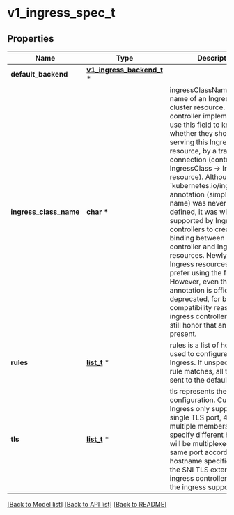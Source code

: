 # v1_ingress_spec_t

## Properties
Name | Type | Description | Notes
------------ | ------------- | ------------- | -------------
**default_backend** | [**v1_ingress_backend_t**](v1_ingress_backend.md) \* |  | [optional] 
**ingress_class_name** | **char \*** | ingressClassName is the name of an IngressClass cluster resource. Ingress controller implementations use this field to know whether they should be serving this Ingress resource, by a transitive connection (controller -&gt; IngressClass -&gt; Ingress resource). Although the &#x60;kubernetes.io/ingress.class&#x60; annotation (simple constant name) was never formally defined, it was widely supported by Ingress controllers to create a direct binding between Ingress controller and Ingress resources. Newly created Ingress resources should prefer using the field. However, even though the annotation is officially deprecated, for backwards compatibility reasons, ingress controllers should still honor that annotation if present. | [optional] 
**rules** | [**list_t**](v1_ingress_rule.md) \* | rules is a list of host rules used to configure the Ingress. If unspecified, or no rule matches, all traffic is sent to the default backend. | [optional] 
**tls** | [**list_t**](v1_ingress_tls.md) \* | tls represents the TLS configuration. Currently the Ingress only supports a single TLS port, 443. If multiple members of this list specify different hosts, they will be multiplexed on the same port according to the hostname specified through the SNI TLS extension, if the ingress controller fulfilling the ingress supports SNI. | [optional] 

[[Back to Model list]](../README.md#documentation-for-models) [[Back to API list]](../README.md#documentation-for-api-endpoints) [[Back to README]](../README.md)


